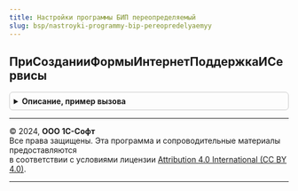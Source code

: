 ```yaml
---
title: Настройки программы БИП переопределяемый
slug: bsp/nastroyki-programmy-bip-pereopredelyaemyy
---
```



## ПриСозданииФормыИнтернетПоддержкаИСервисы
<details style="margin: 1em 0; padding: 0.5em; border: 1px solid #ccc; border-radius: 6px;">

<summary style="font-weight: bold; cursor: pointer;">Описание, пример вызова</summary>

```bsl

// Предназначена для внесения изменений в форму ИнтернетПоддержкаИСервисы обработки ПанельАдминистрированияБИП без
// снятия формы с поддержки.
//
// Параметры:
//  Форма - см. Обработка.ПанельАдминистрированияБИП.Форма.ИнтернетПоддержкаИСервисы
//
Процедура ПриСозданииФормыИнтернетПоддержкаИСервисы(Форма) Экспорт
```

Пример вызова
```bsl
НастройкиПрограммыБИППереопределяемый.ПриСозданииФормыИнтернетПоддержкаИСервисы(Форма) 
```
</details>

---

© 2024, **ООО 1С-Софт**  
Все права защищены. Эта программа и сопроводительные материалы предоставляются  
в соответствии с условиями лицензии [Attribution 4.0 International (CC BY 4.0)](https://creativecommons.org/licenses/by/4.0/legalcode).

---
